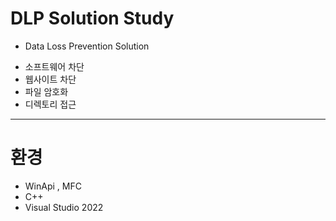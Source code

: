 # DLP Solution Study
- Data Loss Prevention Solution
* 소프트웨어 차단
* 웹사이트 차단
* 파일 암호화
* 디렉토리 접근

---

# 환경
* WinApi , MFC
* C++
* Visual Studio 2022

